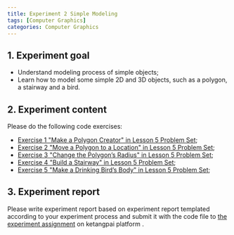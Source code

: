 ```yaml
---
title: Experiment 2 Simple Modeling
tags: [Computer Graphics]
categories: Computer Graphics
---
```


## 1. Experiment goal
- Understand modeling process of simple objects;
- Learn how to model some simple 2D and 3D objects, such as a polygon, a stairway and a bird.


## 2. Experiment content
Please do the following code exercises:
- [Exercise 1 "Make a Polygon Creator" in  Lesson 5 Problem Set](https://classroom.udacity.com/courses/cs291/lessons/90856898/concepts/933097250923);
- [Exercise 2 "Move a Polygon to a Location" in  Lesson 5 Problem Set](https://classroom.udacity.com/courses/cs291/lessons/90856898/concepts/933097260923);
- [Exercise 3 "Change the Polygon’s Radius" in  Lesson 5 Problem Set](https://classroom.udacity.com/courses/cs291/lessons/90856898/concepts/933097270923);
- [Exercise 4 "Build a Stairway" in  Lesson 5 Problem Set](https://classroom.udacity.com/courses/cs291/lessons/90856898/concepts/933097280923);
- [Exercise 5 "Make a Drinking Bird’s Body" in  Lesson 5 Problem Set](https://classroom.udacity.com/courses/cs291/lessons/90856898/concepts/933097290923);

## 3. Experiment report
Please write experiment report based on experiment report templated according to your experiment process and submit it with the code file to [the experiment assignment](https://www.ketangpai.com/Review/index/homeworkid/MDAwMDAwMDAwMLOGtZaGqc2xhdtyoQ.html) on ketangpai platform .